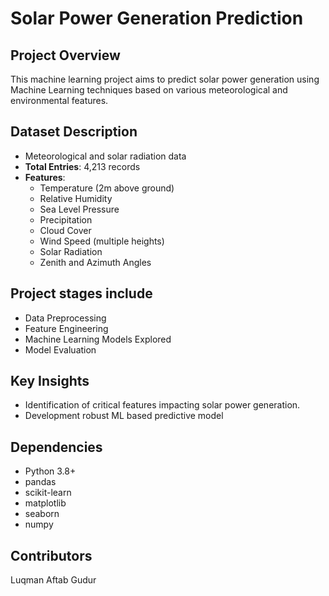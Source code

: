# Solar Power Generation Prediction

## Project Overview
This machine learning project aims to predict solar power generation using Machine Learning techniques based on various meteorological and environmental features.

## Dataset Description
- Meteorological and solar radiation data
- **Total Entries**: 4,213 records
- **Features**: 
  * Temperature (2m above ground)
  * Relative Humidity
  * Sea Level Pressure
  * Precipitation
  * Cloud Cover
  * Wind Speed (multiple heights)
  * Solar Radiation
  * Zenith and Azimuth Angles


## Project stages include
- Data Preprocessing
- Feature Engineering
- Machine Learning Models Explored
- Model Evaluation

## Key Insights
- Identification of critical features impacting solar power generation.
- Development robust ML based predictive model

## Dependencies
- Python 3.8+
- pandas
- scikit-learn
- matplotlib
- seaborn
- numpy

## Contributors
Luqman Aftab Gudur
